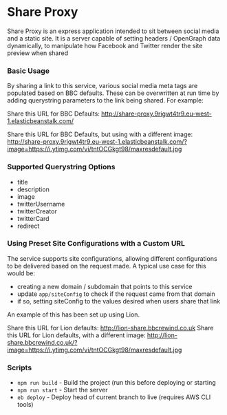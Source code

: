 # Share Proxy
Share Proxy is an express application intended to sit between social media and a static site.  It is a server capable of setting headers / OpenGraph data dynamically, to manipulate how Facebook and Twitter render the site preview when shared

### Basic Usage
By sharing a link to this service, various social media meta tags are populated based on BBC defaults.
These can be overwritten at run time by adding querystring parameters to the link being shared.
For example:

Share this URL for BBC Defaults:
http://share-proxy.9rigwt4tr9.eu-west-1.elasticbeanstalk.com/

Share this URL for BBC Defaults, but using with a different image:
http://share-proxy.9rigwt4tr9.eu-west-1.elasticbeanstalk.com/?image=https://i.ytimg.com/vi/tntOCGkgt98/maxresdefault.jpg

### Supported Querystring Options
- title
- description
- image
- twitterUsername
- twitterCreator
- twitterCard
- redirect

### Using Preset Site Configurations with a Custom URL
The service supports site configurations, allowing different configurations to be delivered based on the request made.  A typical use case for this would be:
- creating a new domain / subdomain that points to this service
- update `app/siteConfig` to check if the request came from that domain
- if so, setting siteConfig to the values desired when users share that link

An example of this has been set up using Lion.

Share this URL for Lion defaults: http://lion-share.bbcrewind.co.uk
Share this URL for Lion defaults, with a different image: http://lion-share.bbcrewind.co.uk/?image=https://i.ytimg.com/vi/tntOCGkgt98/maxresdefault.jpg

### Scripts
- `npm run build` - Build the project (run this before deploying or starting
- `npm run start` - Start the server
- `eb deploy` - Deploy head of current branch to live (requires AWS CLI tools)
